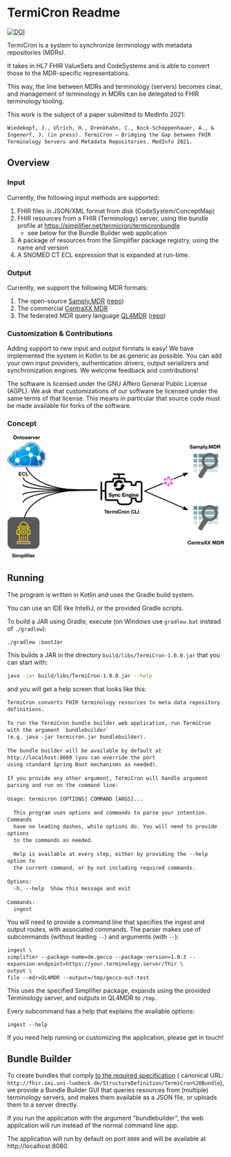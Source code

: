 # TermiCron Readme

[![DOI](https://zenodo.org/badge/364859047.svg)](https://zenodo.org/badge/latestdoi/364859047)

TermiCron is a system to synchronize terminology with metadata repositories (MDRs).

It takes in HL7 FHIR ValueSets and CodeSystems and is able to convert those to the MDR-specific representations.

This way, the line between MDRs and terminology (servers) becomes clear, and management of terminology in MDRs can be
delegated to FHIR terminology tooling.

This work is the subject of a paper submitted to MedInfo 2021:

```
Wiedekopf, J., Ulrich, H., Drenkhahn, C., Kock-Schoppenhauer, A., & Ingenerf, J. (in press). TermiCron – Bridging the Gap between FHIR Terminology Servers and Metadata Repositories. MedInfo 2021. 
```

## Overview

### Input

Currently, the following input methods are supported:

1. FHIR files in JSON/XML format from disk (CodeSystem/ConceptMap)
2. FHIR resources from a FHIR (Terminology) server, using the bundle profile
   at https://simplifier.net/termicron/termicronbundle
    - see below for the Bundle Builder web application
3. A package of resources from the Simplifier package registry, using the name and version
4. A SNOMED CT ECL expression that is expanded at run-time.

### Output

Currently, we support the following MDR formats:

1. The
   open-source [Samply.MDR](https://pubmed.ncbi.nlm.nih.gov/30147039/) ([repo](https://bitbucket.org/medicalinformatics/mig.samply.mdr.gui))
2. The commercial [CentraXX MDR](https://www.kairos.de/en/products/centraxx-mdr/)
3. The federated MDR query
   language [QL4MDR](https://www.ncbi.nlm.nih.gov/pmc/articles/PMC6421684/) ([repo](https://github.com/itcr-uni-luebeck/QL4MDR))

### Customization & Contributions

Adding support to new input and output formats is easy! We have implemented the system in Kotlin to be as generic as
possible. You can add your own input providers, authentication drivers, output serializers and synchronization engines.
We welcome feedback and contributions!

The software is licensed under the GNU Affero General Public License (AGPL). We ask that customizations of our software
be licensed under the same terms of that license. This means in particular that source code must be made available for
forks of the software.

### Concept

![TermiCron Concept](termicron.png)

## Running

The program is written in Kotlin and uses the Gradle build system.

You can use an IDE like IntelliJ, or the provided Gradle scripts.

To build a JAR using Gradle, execute (on Windows use `gradlew.bat` instead of `./gradlew`):

```bashtermicron
./gradlew :bootJar
```

This builds a JAR in the directory `build/libs/TermiCron-1.0.0.jar` that you can start with:

```bash
java -jar build/libs/TermiCron-1.0.0.jar --help
```

and you will get a help screen that looks like this:

```
TermiCron converts FHIR terminology resources to meta data repository definitions.

To run the TermiCron bundle builder web application, run TermiCron with the argument `bundlebuilder` 
(e.g. java -jar termicron.jar bundlebuilder).

The bundle builder will be available by default at http://localhost:8080 (you can override the port
using standard Spring Boot mechanisms as needed).

If you provide any other argument, TermiCron will handle argument parsing and run on the command line:

Usage: termicron [OPTIONS] COMMAND [ARGS]...

  This program uses options and commands to parse your intention. Commands
  have no leading dashes, while options do. You will need to provide options
  to the commands as needed.

  Help is available at every step, either by providing the --help option to
  the current command, or by not including required commands.

Options:
  -h, --help  Show this message and exit

Commands:
  ingest
```

You will need to provide a command line that specifies the ingest and output routes, with associated commands. The
parser makes use of subcommands (without leading `--`) and arguments (with `--`):

```
ingest \
simplifier --package-name=de.gecco --package-version=1.0.3 --expansion-endpoint=https://your.terminology.server/fhir \
output \
file --mdr=QL4MDR --output=/tmp/gecco-out-test
```

This uses the specified Simplifier package, expands using the provided Terminology server, and outputs in QL4MDR
to `/tmp`.

Every subcommand has a help that explains the available options:

```
ingest --help
```

If you need help running or customizing the application, please get in touch!

## Bundle Builder

To create bundles that comply [to the required specification](https://simplifier.net/termicron/termicronbundle) (
canonical URL: `http://fhir.imi.uni-luebeck.de/StructureDefinition/TermiCron%20Bundle`), we provide a Bundle Builder GUI
that queries resources from (multiple) terminology servers, and makes them available as a JSON file, or uploads them to
a server directly.

If you run the application with the argument "bundlebuilder", the web application will run instead of the normal command
line app.

The application will run by default on port `8080` and will be available at http://localhost:8080.
